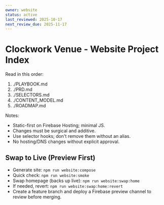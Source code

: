 ```yaml
---
owner: website
status: active
last_reviewed: 2025-10-17
next_review_due: 2025-11-17
---
```

# Clockwork Venue - Website Project Index

Read in this order:
1) ./PLAYBOOK.md
2) ./PRD.md
3) ./SELECTORS.md
4) ./CONTENT_MODEL.md
5) ./ROADMAP.md

Notes:
- Static-first on Firebase Hosting; minimal JS.
- Changes must be surgical and additive.
- Use selector hooks; don't remove them without an alias.
- No hosting/DNS changes without explicit approval.

## Swap to Live (Preview First)
- Generate site: `npm run website:compose`
- Quick check: `npm run website:smoke`
- Swap homepage (backs up live): `npm run website:swap:home`
- If needed, revert: `npm run website:swap:home:revert`
- Create a feature branch and deploy a Firebase preview channel to review before merging.
